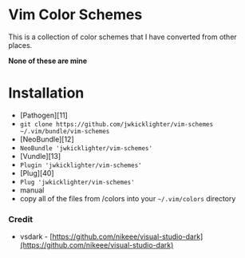 # Vim Color Schemes

This is a collection of color schemes that I have converted from other places.

**None of these are mine**

# Installation

*  [Pathogen][11]
  *  `git clone https://github.com/jwkicklighter/vim-schemes ~/.vim/bundle/vim-schemes`
*  [NeoBundle][12]
  *  `NeoBundle 'jwkicklighter/vim-schemes'`
*  [Vundle][13]
  *  `Plugin 'jwkicklighter/vim-schemes'`
*  [Plug][40]
  *  `Plug 'jwkicklighter/vim-schemes'`
*  manual
  *  copy all of the files from /colors into your `~/.vim/colors` directory

### Credit

- vsdark - [https://github.com/nikeee/visual-studio-dark](https://github.com/nikeee/visual-studio-dark)
